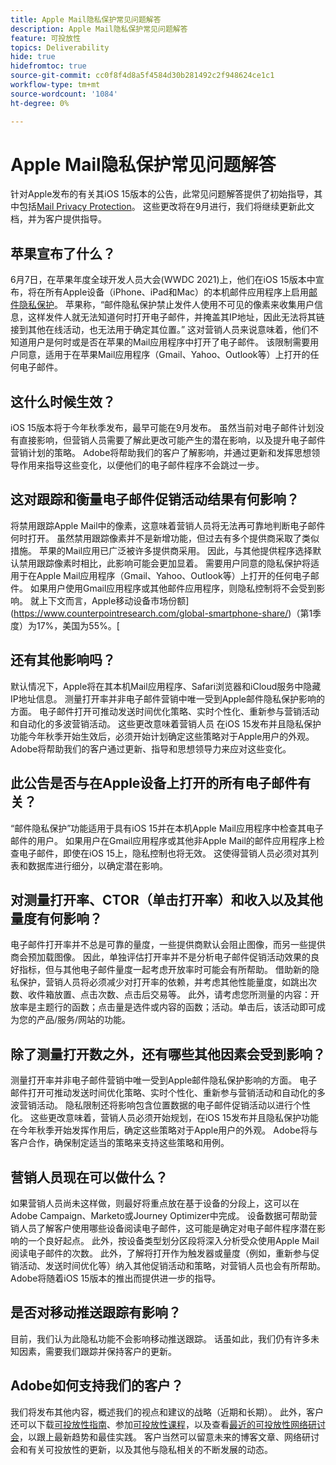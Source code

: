 ```yaml
---
title: Apple Mail隐私保护常见问题解答
description: Apple Mail隐私保护常见问题解答
feature: 可投放性
topics: Deliverability
hide: true
hidefromtoc: true
source-git-commit: cc0f8f4d8a5f4584d30b281492c2f948624ce1c1
workflow-type: tm+mt
source-wordcount: '1084'
ht-degree: 0%

---
```


# Apple Mail隐私保护常见问题解答

针对Apple发布的有关其iOS 15版本的公告，此常见问题解答提供了初始指导，其中包括[Mail Privacy Protection](https://www.apple.com/newsroom/2021/06/apple-advances-its-privacy-leadership-with-ios-15-ipados-15-macos-monterey-and-watchos-8/)。 这些更改将在9月进行，我们将继续更新此文档，并为客户提供指导。

## 苹果宣布了什么？

6月7日，在苹果年度全球开发人员大会(WWDC 2021)上，他们在iOS 15版本中宣布，将在所有Apple设备（iPhone、iPad和Mac）的本机邮件应用程序上启用[邮件隐私保护](https://www.apple.com/newsroom/2021/06/apple-advances-its-privacy-leadership-with-ios-15-ipados-15-macos-monterey-and-watchos-8/)。 苹果称，“邮件隐私保护禁止发件人使用不可见的像素来收集用户信息，这样发件人就无法知道何时打开电子邮件，并掩盖其IP地址，因此无法将其链接到其他在线活动，也无法用于确定其位置。” 这对营销人员来说意味着，他们不知道用户是何时或是否在苹果的Mail应用程序中打开了电子邮件。 该限制需要用户同意，适用于在苹果Mail应用程序（Gmail、Yahoo、Outlook等）上打开的任何电子邮件。

## 这什么时候生效？

iOS 15版本将于今年秋季发布，最早可能在9月发布。 虽然当前对电子邮件计划没有直接影响，但营销人员需要了解此更改可能产生的潜在影响，以及提升电子邮件营销计划的策略。 Adobe将帮助我们的客户了解影响，并通过更新和发挥思想领导作用来指导这些变化，以便他们的电子邮件程序不会跳过一步。

## 这对跟踪和衡量电子邮件促销活动结果有何影响？

将禁用跟踪Apple Mail中的像素，这意味着营销人员将无法再可靠地判断电子邮件何时打开。 虽然禁用跟踪像素并不是新增功能，但过去有多个提供商采取了类似措施。 苹果的Mail应用已广泛被许多提供商采用。 因此，与其他提供程序选择默认禁用跟踪像素时相比，此影响可能会更加显着。 需要用户同意的隐私保护将适用于在Apple Mail应用程序（Gmail、Yahoo、Outlook等）上打开的任何电子邮件。 如果用户使用Gmail应用程序或其他邮件应用程序，则隐私控制将不会受到影响。 就上下文而言，Apple移动设备市场份额](https://www.counterpointresearch.com/global-smartphone-share/)（第1季度）为17%，美国为55%。[

## 还有其他影响吗？

默认情况下，Apple将在其本机Mail应用程序、Safari浏览器和iCloud服务中隐藏IP地址信息。 测量打开率并非电子邮件营销中唯一受到Apple邮件隐私保护影响的方面。 电子邮件打开可推动发送时间优化策略、实时个性化、重新参与营销活动和自动化的多波营销活动。 这些更改意味着营销人员
在iOS 15发布并且隐私保护功能今年秋季开始生效后，必须开始计划确定这些策略对于Apple用户的外观。 Adobe将帮助我们的客户通过更新、指导和思想领导力来应对这些变化。

## 此公告是否与在Apple设备上打开的所有电子邮件有关？

“邮件隐私保护”功能适用于具有iOS 15并在本机Apple Mail应用程序中检查其电子邮件的用户。 如果用户在Gmail应用程序或其他非Apple Mail的邮件应用程序上检查电子邮件，即使在iOS 15上，隐私控制也将无效。 这使得营销人员必须对其列表和数据库进行细分，以确定潜在影响。

## 对测量打开率、CTOR（单击打开率）和收入以及其他量度有何影响？

电子邮件打开率并不总是可靠的量度，一些提供商默认会阻止图像，而另一些提供商会预加载图像。 因此，单独评估打开率并不是分析电子邮件促销活动效果的良好指标，但与其他电子邮件量度一起考虑开放率时可能会有所帮助。 借助新的隐私保护，营销人员将必须减少对打开率的依赖，并考虑其他性能量度，如跳出次数、收件箱放置、点击次数、点击后交易等。 此外，请考虑您所测量的内容：开放率是主题行的函数；点击量是选件或内容的函数；活动。单击后，该活动即可成为您的产品/服务/网站的功能。

## 除了测量打开数之外，还有哪些其他因素会受到影响？

测量打开率并非电子邮件营销中唯一受到Apple邮件隐私保护影响的方面。 电子邮件打开可推动发送时间优化策略、实时个性化、重新参与营销活动和自动化的多波营销活动。 隐私限制还将影响包含位置数据的电子邮件促销活动以进行个性化。 这些更改意味着，营销人员必须开始规划，在iOS 15发布并且隐私保护功能在今年秋季开始发挥作用后，确定这些策略对于Apple用户的外观。 Adobe将与客户合作，确保制定适当的策略来支持这些策略和用例。

## 营销人员现在可以做什么？

如果营销人员尚未这样做，则最好将重点放在基于设备的分段上，这可以在Adobe Campaign、Marketo或Journey Optimizer中完成。 设备数据可帮助营销人员了解客户使用哪些设备阅读电子邮件，这可能是确定对电子邮件程序潜在影响的一个良好起点。 此外，按设备类型划分区段将深入分析受众使用Apple Mail阅读电子邮件的次数。 此外，了解将打开作为触发器或量度（例如，重新参与促销活动、发送时间优化等）纳入其他促销活动和策略，对营销人员也会有所帮助。 Adobe将随着iOS 15版本的推出而提供进一步的指导。

## 是否对移动推送跟踪有影响？

目前，我们认为此隐私功能不会影响移动推送跟踪。 话虽如此，我们仍有许多未知因素，需要我们跟踪并保持客户的更新。

## Adobe如何支持我们的客户？

我们将发布其他内容，概述我们的视点和建议的战略（近期和长期）。 此外，客户还可以下载[可投放性指南](../introduction.md)、参加[可投放性课程](http://bit.ly/Deliverability-Course)，以及查看[最近的可投放性网络研讨会](https://primetime.bluejeans.com/a2m/events/playback/29edda30-a9b8-4e4b-a460-e829c02c912a)，以跟上最新趋势和最佳实践。 客户当然可以留意未来的博客文章、网络研讨会和有关可投放性的更新，以及其他与隐私相关的不断发展的动态。
